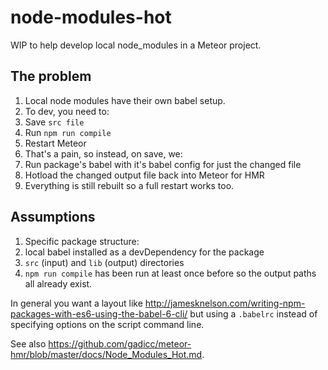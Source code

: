 # node-modules-hot

WIP to help develop local node_modules in a Meteor project.

## The problem

1. Local node modules have their own babel setup.
1. To dev, you need to:
  1. Save `src file`
  1. Run `npm run compile`
  1. Restart Meteor
1. That's a pain, so instead, on save, we:
  1. Run package's babel with it's babel config for just the changed file
  1. Hotload the changed output file back into Meteor for HMR
  1. Everything is still rebuilt so a full restart works too.

## Assumptions

1. Specific package structure:
  1. local babel installed as a devDependency for the package
  1. `src` (input) and `lib` (output) directories
1. `npm run compile` has been run at least once before so the output paths all already exist.

In general you want a layout like http://jamesknelson.com/writing-npm-packages-with-es6-using-the-babel-6-cli/ but using a `.babelrc` instead of specifying options on the script command line.

See also https://github.com/gadicc/meteor-hmr/blob/master/docs/Node_Modules_Hot.md.
